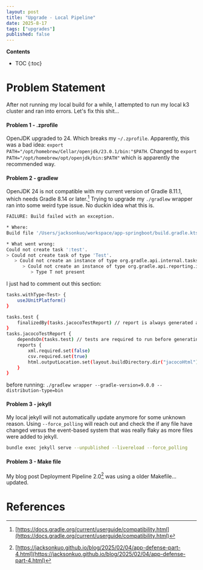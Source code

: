 ```yaml
---
layout: post
title: "Upgrade - Local Pipeline"
date: 2025-8-17
tags: ["upgrades"]
published: false
---
```


**Contents**
* TOC
{:toc}

# Problem Statement
After not running my local build for a while, I attempted to run my local k3 cluster and ran into errors. Let's fix this shit...

#### Problem 1 - .zprofile
OpenJDK upgraded to 24. Which breaks my `~/.zprofile`. Apparently, this was a bad idea: `export PATH="/opt/homebrew/Cellar/openjdk/23.0.1/bin:"$PATH`. Changed to `export PATH="/opt/homebrew/opt/openjdk/bin:$PATH"` which is apparently the recommended way.

#### Problem 2 - gradlew
OpenJDK 24 is not compatible with my current version of Gradle 8.11.1, which needs Gradle 8.14 or later.[^1] Trying to upgrade my `./gradlew` wrapper ran into some weird type issue. No duckin idea what this is.

```bash
FAILURE: Build failed with an exception.

* Where:
Build file '/Users/jacksonkuo/workspace/app-springboot/build.gradle.kts' line: 52

* What went wrong:
Could not create task ':test'.
> Could not create task of type 'Test'.
   > Could not create an instance of type org.gradle.api.internal.tasks.testing.DefaultTestTaskReports.
      > Could not create an instance of type org.gradle.api.reporting.internal.DefaultReportContainer.
         > Type T not present
```

I just had to comment out this section:

```bash
tasks.withType<Test> {
	useJUnitPlatform()
}

tasks.test {
    finalizedBy(tasks.jacocoTestReport) // report is always generated after tests run
}
tasks.jacocoTestReport {
    dependsOn(tasks.test) // tests are required to run before generating the report
	reports {
        xml.required.set(false)
        csv.required.set(true)
        html.outputLocation.set(layout.buildDirectory.dir("jacocoHtml"))
    }
}
```

before running: `./gradlew wrapper --gradle-version=9.0.0 --distribution-type=bin`

#### Problem 3 - jekyll
My local jekyll will not automatically update anymore for some unknown reason. Using `--force_polling` will reach out and check the if any file have changed versus the event-based system that was really flaky as more files were added to jekyll.

```bash
bundle exec jekyll serve --unpublished --livereload --force_polling
```

#### Problem 3 - Make file
My blog post Deployment Pipeline 2.0[^2] was using a older Makefile... updated.

# References
[^1]: [https://docs.gradle.org/current/userguide/compatibility.html](https://docs.gradle.org/current/userguide/compatibility.html)

[^2]: [https://jacksonkuo.github.io/blog/2025/02/04/app-defense-part-4.html](https://jacksonkuo.github.io/blog/2025/02/04/app-defense-part-4.html)